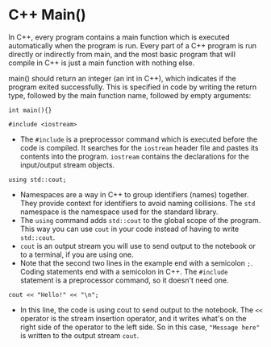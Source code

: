 # C++ Main()
In C++, every program contains a main function which is executed automatically when the program is run. Every part of a C++ program is run directly or indirectly from main, and the most basic program that will compile in C++ is just a main function with nothing else.

main() should return an integer (an int in C++), which indicates if the program exited successfully. This is specified in code by writing the return type, followed by the main function name, followed by empty arguments:

`int main(){}`

`#include <iostream>`

- The `#include` is a preprocessor command which is executed before the code is compiled. It searches for the `iostream` header file and pastes its contents into the program. `iostream` contains the declarations for the input/output stream objects.


`using std::cout;`

- Namespaces are a way in C++ to group identifiers (names) together. They provide context for identifiers to avoid naming collisions. The `std` namespace is the namespace used for the standard library.
- The `using` command adds `std::cout` to the global scope of the program. This way you can use `cout` in your code instead of having to write `std::cout`.
- `cout` is an output stream you will use to send output to the notebook or to a terminal, if you are using one.
- Note that the second two lines in the example end with a semicolon `;`. Coding statements end with a semicolon in C++. The `#include` statement is a preprocessor command, so it doesn't need one.

`cout << "Hello!" << "\n";`

- In this line, the code is using cout to send output to the notebook. The `<<` operator is the stream insertion operator, and it writes what's on the right side of the operator to the left side. So in this case, `"Message here"` is written to the output stream `cout`.
